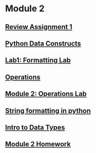 # Module 2

## [Review Assignment 1](https://canvas.uw.edu/courses/1105303/assignments/3464475)

## [Python Data Constructs](https://github.com/summerela/intro_programming_python/blob/master/Module2/2_python_data_contsructs.ipynb)

## [Lab1: Formatting Lab](Module2_Lab1.ipynb)


## [Operations](https://github.com/summerela/intro_programming_python/blob/master/Module2/3_Operations.ipynb)

## [Module 2: Operations Lab](Module2_Lab2.ipynb)


## [String formatting in python](https://github.com/summerela/intro_programming_python/blob/master/Module2/4_String_Formatting.ipynb)

## [Intro to Data Types](5_data_types.ipynb)

## [Module 2 Homework](https://canvas.uw.edu/courses/1105303/assignments/3464476)
